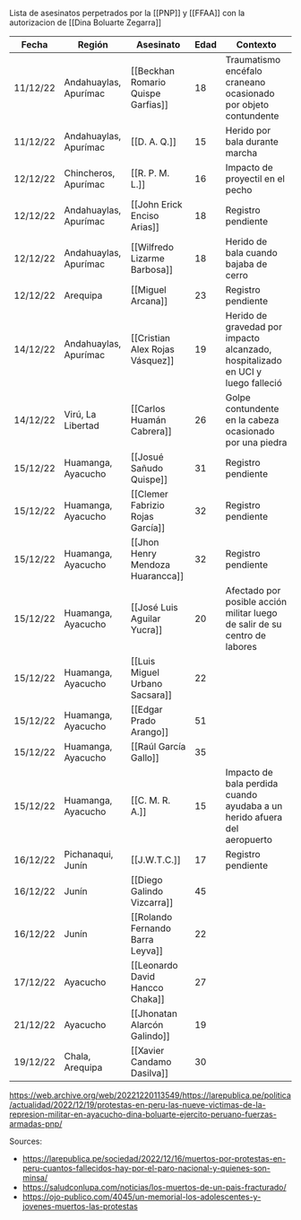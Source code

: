 Lista de asesinatos perpetrados por la [[PNP]] y [[FFAA]] con la autorizacion de [[Dina Boluarte Zegarra]]

| Fecha    | Región                | Asesinato                          | Edad | Contexto                                                                        |
| -------- | --------------------- | ---------------------------------- | ---- | ------------------------------------------------------------------------------- |
| 11/12/22 | Andahuaylas, Apurímac | [[Beckhan Romario Quispe Garfias]] | 18   | Traumatismo encéfalo craneano ocasionado por objeto contundente                 |
| 11/12/22 | Andahuaylas, Apurímac | [[D. A. Q.]]                       | 15   | Herido por bala durante marcha                                                  |
| 12/12/22 | Chincheros, Apurímac  | [[R. P. M. L.]]                    | 16   | Impacto de proyectil en el pecho                                                |
| 12/12/22 | Andahuaylas, Apurímac | [[John Erick Enciso Arias]]        | 18   | Registro pendiente                                                              |
| 12/12/22 | Andahuaylas, Apurímac | [[Wilfredo Lizarme Barbosa]]       | 18   | Herido de bala cuando bajaba de cerro                                           |
| 12/12/22 | Arequipa              | [[Miguel Arcana]]                  | 23   | Registro pendiente                                                              |
| 14/12/22 | Andahuaylas, Apurímac | [[Cristian Alex Rojas Vásquez]]    | 19   | Herido de gravedad por impacto alcanzado, hospitalizado en UCI y luego falleció |
| 14/12/22 | Virú, La Libertad     | [[Carlos Huamán Cabrera]]          | 26   | Golpe contundente en la cabeza ocasionado por una piedra                        |
| 15/12/22 | Huamanga, Ayacucho    | [[Josué Sañudo Quispe]]            | 31   | Registro pendiente                                                              |
| 15/12/22 | Huamanga, Ayacucho    | [[Clemer Fabrizio Rojas García]]   | 32   | Registro pendiente                                                              |
| 15/12/22 | Huamanga, Ayacucho    | [[Jhon Henry Mendoza Huarancca]]   | 32   | Registro pendiente                                                              |
| 15/12/22 | Huamanga, Ayacucho    | [[José Luis Aguilar Yucra]]        | 20   | Afectado por posible acción militar luego de salir de su centro de labores      |
| 15/12/22 | Huamanga, Ayacucho    | [[Luis Miguel Urbano Sacsara]]     | 22   |                                                                                 |
| 15/12/22 | Huamanga, Ayacucho    | [[Edgar Prado Arango]]             | 51   |                                                                                 |
| 15/12/22 | Huamanga, Ayacucho    | [[Raúl García Gallo]]              | 35   |                                                                                 |
| 15/12/22 | Huamanga, Ayacucho    | [[C. M. R. A.]]                    | 15   | Impacto de bala perdida cuando ayudaba a un herido afuera del aeropuerto        |
| 16/12/22 | Pichanaqui, Junín     | [[J.W.T.C.]]                       | 17   | Registro pendiente                                                              |
| 16/12/22 | Junín                 | [[Diego Galindo Vizcarra]]         | 45   |                                                                                 |
| 16/12/22 | Junín                 | [[Rolando Fernando Barra Leyva]]   | 22   |                                                                                 |
| 17/12/22 | Ayacucho              | [[Leonardo David Hancco Chaka]]    | 27   |                                                                                 |
| 21/12/22 | Ayacucho              | [[Jhonatan Alarcón Galindo]]       | 19   |                                                                                 |
| 19/12/22 | Chala, Arequipa       | [[Xavier Candamo Dasilva]]         | 30   |                                                                                 |

https://web.archive.org/web/20221220113549/https://larepublica.pe/politica/actualidad/2022/12/19/protestas-en-peru-las-nueve-victimas-de-la-represion-militar-en-ayacucho-dina-boluarte-ejercito-peruano-fuerzas-armadas-pnp/

Sources:

- https://larepublica.pe/sociedad/2022/12/16/muertos-por-protestas-en-peru-cuantos-fallecidos-hay-por-el-paro-nacional-y-quienes-son-minsa/
- https://saludconlupa.com/noticias/los-muertos-de-un-pais-fracturado/
- https://ojo-publico.com/4045/un-memorial-los-adolescentes-y-jovenes-muertos-las-protestas
